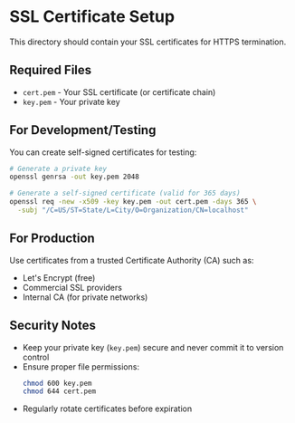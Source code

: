 # SSL Certificate Setup

This directory should contain your SSL certificates for HTTPS termination.

## Required Files

- `cert.pem` - Your SSL certificate (or certificate chain)
- `key.pem` - Your private key

## For Development/Testing

You can create self-signed certificates for testing:

```bash
# Generate a private key
openssl genrsa -out key.pem 2048

# Generate a self-signed certificate (valid for 365 days)
openssl req -new -x509 -key key.pem -out cert.pem -days 365 \
  -subj "/C=US/ST=State/L=City/O=Organization/CN=localhost"
```

## For Production

Use certificates from a trusted Certificate Authority (CA) such as:
- Let's Encrypt (free)
- Commercial SSL providers
- Internal CA (for private networks)

## Security Notes

- Keep your private key (`key.pem`) secure and never commit it to version control
- Ensure proper file permissions:
  ```bash
  chmod 600 key.pem
  chmod 644 cert.pem
  ```
- Regularly rotate certificates before expiration